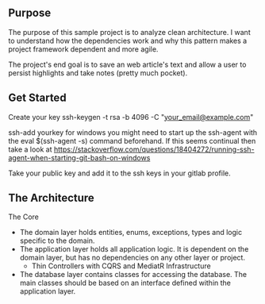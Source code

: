 ## Purpose
The purpose of this sample project is to analyze clean architecture. I want to understand how the dependencies work and why this pattern makes a project framework dependent and more agile.

The project's end goal is to save an web article's text and allow a user to persist highlights and take notes (pretty much pocket).


## Get Started
Create your key ssh-keygen -t rsa -b 4096 -C "your_email@example.com"


ssh-add yourkey for windows you might need to start up the ssh-agent with
the eval $(ssh-agent -s) command beforehand. If this seems continual then
take a look at https://stackoverflow.com/questions/18404272/running-ssh-agent-when-starting-git-bash-on-windows

Take your public key and add it to the ssh keys in your gitlab profile.

## The Architecture

The Core
 - The domain layer holds entities, enums, exceptions, types and logic specific to the domain. 
 - The application layer holds all application logic. It is dependent on the domain layer, but has no dependencies on any other layer or project.
   - Thin Controllers with CQRS and MediatR
Infrastructure
 - The database layer contains classes for accessing the database. The main classes should be based on an interface defined within the application layer.

